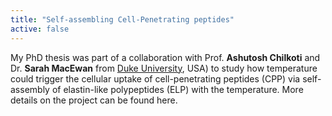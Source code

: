 ```yaml
---
title: "Self-assembling Cell-Penetrating peptides"
active: false
---
```


My PhD thesis was part of a collaboration with Prof. **Ashutosh Chilkoti** and Dr. **Sarah MacEwan** from [Duke University](http://chilkotilab.pratt.duke.edu), USA) to study how temperature could trigger the cellular uptake of cell-penetrating peptides (CPP) via self-assembly of elastin-like polypeptides (ELP) with the temperature. More details on the project can be found here.
